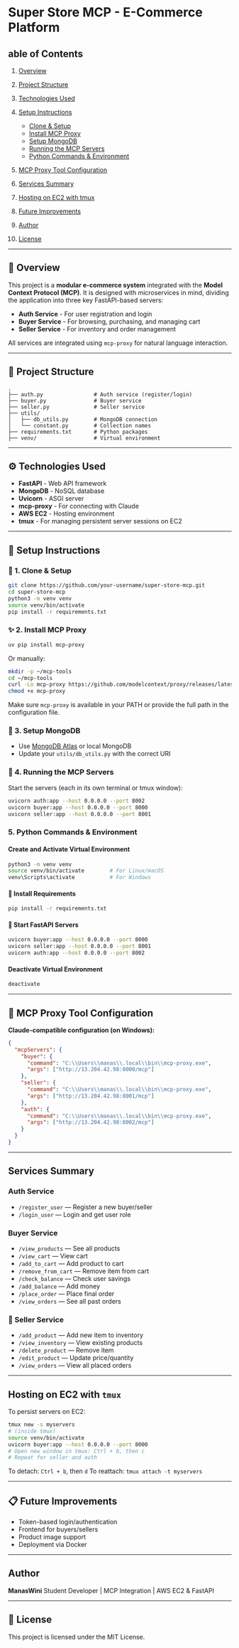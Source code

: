 #  Super Store MCP - E-Commerce Platform

## able of Contents

1. [Overview](#-overview)
2. [Project Structure](#-project-structure)
3. [Technologies Used](#⚙%ef%b8%8f-technologies-used)
4. [Setup Instructions](#-setup-instructions)

   * [Clone & Setup](#-1-clone--setup)
   * [Install MCP Proxy](#-2-install-mcp-proxy)
   * [Setup MongoDB](#-3-setup-mongodb)
   * [Running the MCP Servers](#-4-running-the-mcp-servers)
   * [Python Commands & Environment](#-5-python-commands--environment)
5. [MCP Proxy Tool Configuration](#-mcp-proxy-tool-configuration)
6. [Services Summary](#⚒%ef%b8%8f-services-summary)
7. [Hosting on EC2 with tmux](#-hosting-on-ec2-with-tmux)
8. [Future Improvements](#-future-improvements)
9. [Author](#-author)
10. [License](#-license)

---

## 📌 Overview

This project is a **modular e-commerce system** integrated with the **Model Context Protocol (MCP)**. It is designed with microservices in mind, dividing the application into three key FastAPI-based servers:

* **Auth Service** - For user registration and login
* **Buyer Service** - For browsing, purchasing, and managing cart
* **Seller Service** - For inventory and order management

All services are integrated using `mcp-proxy` for natural language interaction.

---

## 📁 Project Structure

```
.
├── auth.py                # Auth service (register/login)
├── buyer.py               # Buyer service
├── seller.py              # Seller service
├── utils/
│   ├── db_utils.py        # MongoDB connection
│   └── constant.py        # Collection names
├── requirements.txt       # Python packages
├── venv/                  # Virtual environment
```

---

## ⚙️ Technologies Used

* **FastAPI** - Web API framework
* **MongoDB** - NoSQL database
* **Uvicorn** - ASGI server
* **mcp-proxy** - For connecting with Claude
* **AWS EC2** - Hosting environment
* **tmux** - For managing persistent server sessions on EC2

---

## 🚀 Setup Instructions

### 🔧 1. Clone & Setup

```bash
git clone https://github.com/your-username/super-store-mcp.git
cd super-store-mcp
python3 -m venv venv
source venv/bin/activate
pip install -r requirements.txt
```

### ✨ 2. Install MCP Proxy

```bash
uv pip install mcp-proxy
```

Or manually:

```bash
mkdir -p ~/mcp-tools
cd ~/mcp-tools
curl -Lo mcp-proxy https://github.com/modelcontext/proxy/releases/latest/download/mcp-proxy-windows-x64.exe
chmod +x mcp-proxy
```

Make sure `mcp-proxy` is available in your PATH or provide the full path in the configuration file.

### 🌿 3. Setup MongoDB

* Use [MongoDB Atlas](https://www.mongodb.com/cloud/atlas) or local MongoDB
* Update your `utils/db_utils.py` with the correct URI

### 🔌 4. Running the MCP Servers

Start the servers (each in its own terminal or tmux window):

```bash
uvicorn auth:app --host 0.0.0.0 --port 8002
uvicorn buyer:app --host 0.0.0.0 --port 8000
uvicorn seller:app --host 0.0.0.0 --port 8001
```

### 5. Python Commands & Environment

####  Create and Activate Virtual Environment

```bash
python3 -m venv venv
source venv/bin/activate        # For Linux/macOS
venv\Scripts\activate           # For Windows
```

#### 📆 Install Requirements

```bash
pip install -r requirements.txt
```

#### 🚀 Start FastAPI Servers

```bash
uvicorn buyer:app --host 0.0.0.0 --port 8000
uvicorn seller:app --host 0.0.0.0 --port 8001
uvicorn auth:app --host 0.0.0.0 --port 8002
```

####  Deactivate Virtual Environment

```bash
deactivate
```

---

## 🔗 MCP Proxy Tool Configuration

**Claude-compatible configuration (on Windows):**

```json
{
  "mcpServers": {
    "buyer": {
      "command": "C:\\Users\\manas\\.local\\bin\\mcp-proxy.exe",
      "args": ["http://13.204.42.98:8000/mcp"]
    },
    "seller": {
      "command": "C:\\Users\\manas\\.local\\bin\\mcp-proxy.exe",
      "args": ["http://13.204.42.98:8001/mcp"]
    },
    "auth": {
      "command": "C:\\Users\\manas\\.local\\bin\\mcp-proxy.exe",
      "args": ["http://13.204.42.98:8002/mcp"]
    }
  }
}
```

---

##  Services Summary

###  Auth Service

* `/register_user` — Register a new buyer/seller
* `/login_user` — Login and get user role

### Buyer Service

* `/view_products` — See all products
* `/view_cart` — View cart
* `/add_to_cart` — Add product to cart
* `/remove_from_cart` — Remove item from cart
* `/check_balance` — Check user savings
* `/add_balance` — Add money
* `/place_order` — Place final order
* `/view_orders` — See all past orders

### 🏪 Seller Service

* `/add_product` — Add new item to inventory
* `/view_inventory` — View existing products
* `/delete_product` — Remove item
* `/edit_product` — Update price/quantity
* `/view_orders` — View all placed orders

---

## Hosting on EC2 with `tmux`

To persist servers on EC2:

```bash
tmux new -s myservers
# (inside tmux)
source venv/bin/activate
uvicorn buyer:app --host 0.0.0.0 --port 8000
# Open new window in tmux: Ctrl + b, then c
# Repeat for seller and auth
```

To detach: `Ctrl + b`, then `d`
To reattach: `tmux attach -t myservers`

---

## 📋 Future Improvements

* Token-based login/authentication
* Frontend for buyers/sellers
* Product image support
* Deployment via Docker

---

##  Author

**ManasWini**
Student Developer | MCP Integration | AWS EC2 & FastAPI

---

## 📄 License

This project is licensed under the MIT License.
